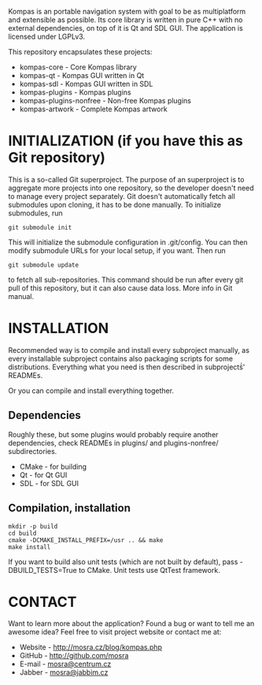 Kompas is an portable navigation system with goal to be as multiplatform and
extensible as possible. Its core library is written in pure C++ with no
external dependencies, on top of it is Qt and SDL GUI. The application is
licensed under LGPLv3.

This repository encapsulates these projects:

 * kompas-core               - Core Kompas library
 * kompas-qt                 - Kompas GUI written in Qt
 * kompas-sdl                - Kompas GUI written in SDL
 * kompas-plugins            - Kompas plugins
 * kompas-plugins-nonfree    - Non-free Kompas plugins
 * kompas-artwork            - Complete Kompas artwork

INITIALIZATION (if you have this as Git repository)
===================================================

This is a so-called Git superproject. The purpose of an superproject is to
aggregate more projects into one repository, so the developer doesn't need
to manage every project separately. Git doesn't automatically fetch all
submodules upon cloning, it has to be done manually. To initialize submodules,
run

    git submodule init

This will initialize the submodule configuration in .git/config. You can then
modify submodule URLs for your local setup, if you want. Then run

    git submodule update

to fetch all sub-repositories. This command should be run after every git pull
of this repository, but it can also cause data loss. More info in Git manual.

INSTALLATION
============

Recommended way is to compile and install every subproject manually, as every
installable subproject contains also packaging scripts for some distributions.
Everything what you need is then described in subprojects̈́' READMEs.

Or you can compile and install everything together.

Dependencies
------------

Roughly these, but some plugins would probably require another dependencies,
check READMEs in plugins/ and plugins-nonfree/ subdirectories.

 * CMake    - for building
 * Qt       - for Qt GUI
 * SDL      - for SDL GUI

Compilation, installation
-------------------------

    mkdir -p build
    cd build
    cmake -DCMAKE_INSTALL_PREFIX=/usr .. && make
    make install

If you want to build also unit tests (which are not built by default),
pass -DBUILD_TESTS=True to CMake. Unit tests use QtTest framework.

CONTACT
=======

Want to learn more about the application? Found a bug or want to tell me an
awesome idea? Feel free to visit project website or contact me at:

 * Website - http://mosra.cz/blog/kompas.php
 * GitHub - http://github.com/mosra
 * E-mail - mosra@centrum.cz
 * Jabber - mosra@jabbim.cz
